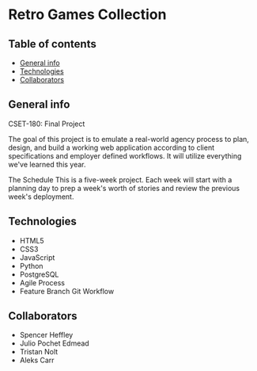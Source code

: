 # Retro Games Collection

## Table of contents
* [General info](#general-info)
* [Technologies](#technologies)
* [Collaborators](#collaborators)

## General info
CSET-180: Final Project

The goal of this project is to emulate a
real-world agency process to plan, design,
and build a working web application
according to client specifications and
employer defined workflows. It will utilize
everything we've learned this year.

The Schedule
This is a five-week project. Each week will
start with a planning day to prep a week's
worth of stories and review the previous
week's deployment.

## Technologies
* HTML5
* CSS3
* JavaScript
* Python
* PostgreSQL
* Agile Process
* Feature Branch Git Workflow

## Collaborators
* Spencer Heffley
* Julio Pochet Edmead
* Tristan Nolt
* Aleks Carr